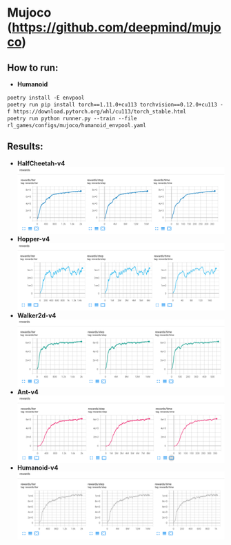 # Mujoco (https://github.com/deepmind/mujoco)  

## How to run:
* **Humanoid** 
```
poetry install -E envpool
poetry run pip install torch==1.11.0+cu113 torchvision==0.12.0+cu113 -f https://download.pytorch.org/whl/cu113/torch_stable.html
poetry run python runner.py --train --file rl_games/configs/mujoco/humanoid_envpool.yaml
```

## Results:
* **HalfCheetah-v4**
![HalfCheetah](pictures/mujoco/mujoco_halfcheetah_envpool.png)
* **Hopper-v4**  
![Hopper](pictures/mujoco/mujoco_hopper_envpool.png)
* **Walker2d-v4**  
![Walker2d](pictures/mujoco/mujoco_walker2d_envpool.png)
* **Ant-v4**
![Humanoid](pictures/mujoco/mujoco_ant_envpool.png)
* **Humanoid-v4**
![Humanoid](pictures/mujoco/mujoco_humanoid_envpool.png)
